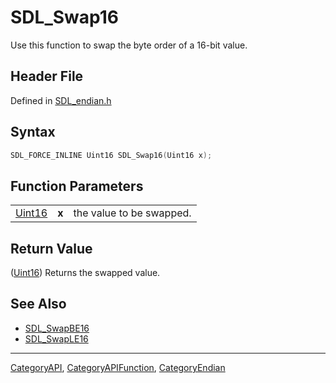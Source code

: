 # SDL_Swap16

Use this function to swap the byte order of a 16-bit value.

## Header File

Defined in [SDL_endian.h](https://github.com/libsdl-org/SDL/blob/SDL2/include/SDL_endian.h)

## Syntax

```c
SDL_FORCE_INLINE Uint16 SDL_Swap16(Uint16 x);
```

## Function Parameters

|                  |       |                          |
| ---------------- | ----- | ------------------------ |
| [Uint16](Uint16) | **x** | the value to be swapped. |

## Return Value

([Uint16](Uint16)) Returns the swapped value.

## See Also

- [SDL_SwapBE16](SDL_SwapBE16)
- [SDL_SwapLE16](SDL_SwapLE16)

----
[CategoryAPI](CategoryAPI), [CategoryAPIFunction](CategoryAPIFunction), [CategoryEndian](CategoryEndian)

